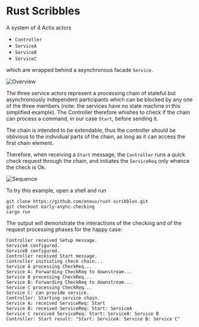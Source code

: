 # Rust Scribbles

A  system of 4 Actix actors  
- `Controller`
- `ServiceA`
- `ServiceB`
- `ServiceC` 

which are wrapped behind a asynchronous facade `Service`.


![Overview](http://www.plantuml.com/plantuml/proxy?cache=no&src=https://raw.githubusercontent.com/onouv/rust-scribbles/early-async-checking/doc/setup.cmp.puml)


The three service actors represent a processing chain of stateful but asynchronously independent participants which can be blocked by any one of the three members (note: the services have no state machine in this simplified example). The Controller therefore whishes to check if the chain can process a command, in our case `Start`, before sending it.

The chain is intended to be extendable, thus the controller should be oblivious to the individual parts of the chain, as long as it can access the first chain element. 

Therefore, when receiving a  `Start` message, the `Controller` runs a quick check request through the chain, and initiates the `ServiceReq` only whence the check is Ok. 


![Sequence](http://www.plantuml.com/plantuml/proxy?cache=no&src=https://raw.githubusercontent.com/onouv/rust-scribbles/early-async-checking/doc/setup.seq.puml)


To try this example, open a shell and run 
```
git clone https://github.com/onouv/rust-scribbles.git
git checkout early-async-checking
cargo run 
```
The output will demonstrate the interactions of the checking and of the request processing phases for the happy case: 

```
Controller received Setup message.
ServiceA configured.
ServiceB configured.
Controller received Start message.
Controller initiating check chain...
Service A processing CheckReq...
Service A: Forwarding CheckReq to downstream...
Service B processing CheckReq...
Service B: Forwarding CheckReq to downstream...
Service C processing CheckReq...
Service C: can provide service.
Controller: Starting service chain.
Service A: received ServiceReq: Start
Service B: received ServiceReq: Start: ServiceA
Service C received ServiceReq: Start: ServiceA: Service B
Controller: Start result: "Start: ServiceA: Service B: Service C"
```
